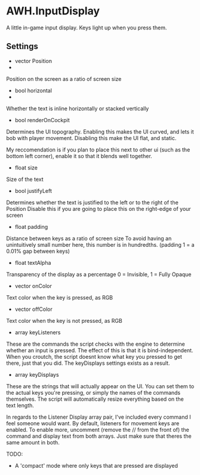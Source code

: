 # AWH.InputDisplay
A little in-game input display.
Keys light up when you press them.

## Settings
- vector Position
- 
Position on the screen as a ratio of screen size

- bool horizontal
- 
Whether the text is inline horizontally or stacked vertically

- bool renderOnCockpit

Determines the UI topography.
Enabling this makes the UI curved, and lets it bob with player movement.
Disabling this make the UI flat, and static.

My reccomendation is if you plan to place this next to other ui (such as the bottom left corner),
enable it so that it blends well together.

- float size

Size of the text

- bool justifyLeft

Determines whether the text is justified to the left or to the right of the Position
Disable this if you are going to place this on the right-edge of your screen

- float padding

Distance between keys as a ratio of screen size
To avoid having an unintuitively small number here, this number is in hundredths. (padding 1 = a 0.01% gap between keys)

- float textAlpha

Transparency of the display as a percentage
0 = Invisible, 1 = Fully Opaque

- vector onColor

Text color when the key is pressed, as RGB

- vector offColor

Text color when the key is not pressed, as RGB

- array<int> keyListeners

These are the commands the script checks with the engine to determine whether an input is pressed.
The effect of this is that it is bind-independent. 
When you croutch, the script doesnt know what key you pressed to get there, just that you did.
The keyDisplays settings exists as a result.

- array<string> keyDisplays

These are the strings that will actually appear on the UI.
You can set them to the actual keys you're pressing, or simply the names of the commands themselves.
The script will automatically resize everything based on the text length.

In regards to the Listener Display array pair, I've included every command I feel someone would want.
By default, listeners for movement keys are enabled. 
To enable more, uncomment (remove the // from the front of) the command and display text from both arrays.
Just make sure that theres the same amount in both.

TODO:
- A 'compact' mode where only keys that are pressed are displayed
